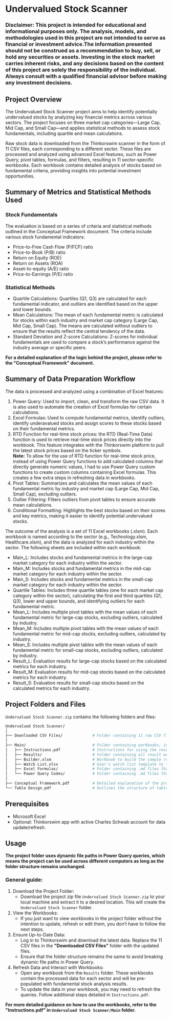 # Undervalued Stock Scanner
### Disclaimer: This project is intended for educational and informational purposes only. The analysis, models, and methodologies used in this project are not intended to serve as financial or investment advice.The information presented should not be construed as a recommendation to buy, sell, or hold any securities or assets. Investing in the stock market carries inherent risks, and any decisions based on the content of this project are solely the responsibility of the individual. Always consult with a qualified financial advisor before making any investment decisions. 

## Project Overview
The Undervalued Stock Scanner project aims to help identify potentially undervalued stocks by analyzing key financial metrics across various sectors. The project focuses on three market cap categories—Large Cap, Mid Cap, and Small Cap—and applies statistical methods to assess stock fundamentals, including quartile and mean calculations.

Raw stock data is downloaded from the Thinkorswim scanner in the form of 11 CSV files, each corresponding to a different sector. These files are processed and analyzed using advanced Excel features, such as Power Query, pivot tables, formulas, and filters, resulting in 11 sector-specific workbooks. Each workbook contains detailed analysis of stocks based on fundamental criteria, providing insights into potential investment opportunities.

## Summary of Metrics and Statistical Methods Used
### Stock Fundamentals
The evaluation is based on a series of criteria and statistical methods outlined in the Conceptual Framework document. The criteria include various stock fundamental indicators:
- Price-to-Free Cash Flow (P/FCF) ratio
- Price-to-Book (P/B) ratio
- Return on Equity (ROE)
- Return on Assets (ROA)
- Asset-to-equity (A/E) ratio
- Price-to-Earnings (P/E) ratio

### Statistical Methods
- Quartile Calculations: Quartiles (Q1, Q3) are calculated for each fundamental indicator, and outliers are identified based on the upper and lower bounds.
- Mean Calculations: The mean of each fundamental metric is calculated for stocks within each industry and market cap category (Large Cap, Mid Cap, Small Cap). The means are calculated without outliers to ensure that the results reflect the central tendency of the data.  
- Standard Deviation and Z-score Calculations: Z-scores for individual fundamentals are used to compare a stock’s performance against the industry average or specific peers.

**For a detailed explanation of the logic behind the project, please refer to the "Conceptual Framework" document.**

## Summary of Data Preparation Workflow
The data is processed and analyzed using a combination of Excel features:
1. Power Query: Used to import, clean, and transform the raw CSV data. It is also used to automate the creation of Excel formulas for certain calculations.
2. Excel Formulas: Used to compute fundamental metrics, identify outliers, identify underavalued stocks and assign scores to these stocks based on their fundamental metrics.
3. RTD Function for real-time stock prices: the RTD (Real-Time Data) function is used to retrieve real-time stock prices directly into the workbook. This feature integrates with the Thinkorswim platform to pull the latest stock prices based on the ticker symbols.  
**Note:** To allow for the use of RTD function for real-time stock price, instead of using Power Query functions to add calculated columns that directly generate numeric values, I had to use Power Query custom functions to create custom columns containing Excel formulas. This creates a few extra steps in refreshing data in workbooks.
4. Pivot Tables: Summarizes and calculates the mean values of each fundamental metric by industry and market cap (Large Cap, Mid Cap, Small Cap), excluding outliers. 
5. Outlier Filtering: Filters outliers from pivot tables to ensure accurate mean calculations.
6. Conditional Formatting: Highlights the best stocks based on their scores and key metrics, making it easier to identify potential undervalued stocks.

The outcome of the analysis is a set of 11 Excel workbooks (.xlsm). Each workbook is named according to the sector (e.g., Technology.xlsm, Healthcare.xlsm), and the data is analyzed for each industry within the sector. The following sheets are included within each workbook:
- Main_L: Includes stocks and fundamental metrics in the large-cap market category for each industry within the sector.
- Main_M: Includes stocks and fundamental metrics in the mid-cap market category for each industry within the sector.
- Main_S: Includes stocks and fundamental metrics in the small-cap market category for each industry within the sector.
- Quartile Tables: Includes three quartile tables (one for each market cap category within the sector), calculating the first and third quartiles (Q1, Q3), lower and upper bounds, and identifying outliers for each fundamental metric.
- Mean_L: Includes multiple pivot tables with the mean values of each fundamental metric for large-cap stocks, excluding outliers, calculated by industry.
- Mean_M: Includes multiple pivot tables with the mean values of each fundamental metric for mid-cap stocks, excluding outliers, calculated by industry.
- Mean_S: Includes multiple pivot tables with the mean values of each fundamental metric for small-cap stocks, excluding outliers, calculated by industry.
- Result_L: Evaluation results for large-cap stocks based on the calculated metrics for each industry.
- Result_M: Evaluation results for mid-cap stocks based on the calculated metrics for each industry.
- Result_S: Evaluation results for small-cap stocks based on the calculated metrics for each industry.  

## Project Folders and Files
``Undervalued Stock Scanner.zip`` contains the following folders and files:
```bash
Undervalued Stock Scanner/
│              
├── Downloaded CSV Files/             # Folder containing 11 raw CSV files and 1 sample CSV file
│   
├── Main/                             # Folder containing workbooks, instructions and code documentation
│   ├── Instructions.pdf              # Instructions for using the result workbooks
│   ├── Results/                      # Folder containing all result workbooks (.xlsm)
│   ├── Builder.xlsm                  # Workbook to build the sample results
│   ├── Watch List.xlsx               # User's watch list template to track preferred stocks
│   ├── Excel Formulas/               # Folder containing .md files that store all Excel formulas
│   └── Power Query Codes/            # Folder containing .md files that store Power Query M codes
│
├── Conceptual Framework.pdf          # Detailed explanation of the project's logic and methodology
└── Table Design.pdf                  # Outlines the structure of tables in CSV files and other workbooks
```
## Prerequisites
- Microsoft Excel
- Optional: Thinkorswim app with active Charles Schwab account for data update/refresh.

## Usage
**The project folder uses dynamic file paths in Power Query queries, which means the project can be used across different computers as long as the folder structure remains unchanged.**  

### General guide:
1. Download the Project Folder:
   - Download the project zip file ``Undervalued Stock Scanner.zip`` to your local machine and extract it to a desired location. This will create the ``Undervalued Stock Scanner`` folder.
2. View the Workbooks:
   - If you just want to view workbooks in the project folder without the intention to update, refresh or edit them, you don’t have to follow the next steps.
3. Ensure Up-to-Date Data:  
   - Log in to Thinkorswim and download the latest data. Replace the 11 CSV files in the **"Downloaded CSV Files"** folder with the updated files.
   - Ensure that the folder structure remains the same to avoid breaking dynamic file paths in Power Query.
4. Refresh Data and Interact with Workbooks:  
   - Open any workbook from the ``Results`` folder. These workbooks contain the processed data for each sector and will be pre-populated with fundamental stock analysis results.
   - To update the data in your workbook, you may need to refresh the queries. Follow additional steps detailed in ``Instructions.pdf``.

**For more detailed guidance on how to use the workbooks, refer to the "Instructions.pdf" in `Undervalued Stock Scanner/Main` folder.**